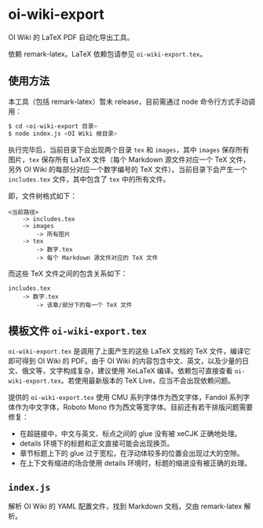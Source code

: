 # oi-wiki-export

OI Wiki 的 LaTeX PDF 自动化导出工具。

依赖 remark-latex。LaTeX 依赖包请参见 `oi-wiki-export.tex`。

## 使用方法

本工具（包括 remark-latex）暂未 release，目前需通过 node 命令行方式手动调用：

```bash
$ cd <oi-wiki-export 目录>
$ node index.js <OI Wiki 根目录>
```

执行完毕后，当前目录下会出现两个目录 `tex` 和 `images`，其中 `images` 保存所有图片，`tex` 保存所有 LaTeX 文件（每个 Markdown 源文件对应一个 TeX 文件，另外 OI Wiki 的每部分对应一个数字编号的 TeX 文件）。当前目录下会产生一个 `includes.tex` 文件，其中包含了 `tex` 中的所有文件。

即，文件树格式如下：

```plain
<当前路径>
	-> includes.tex
	-> images
		-> 所有图片
	-> tex
		-> 数字.tex
		-> 每个 Markdown 源文件对应的 TeX 文件
```

而这些 TeX 文件之间的包含关系如下：

```plain
includes.tex
	-> 数字.tex
		-> 该章/部分下的每一个 TeX 文件
```

## 模板文件 `oi-wiki-export.tex`

`oi-wiki-export.tex` 是调用了上面产生的这些 LaTeX 文档的 TeX 文件，编译它即可得到 OI Wiki 的 PDF。由于 OI Wiki 的内容包含中文、英文，以及少量的日文、俄文等，文字构成复杂，建议使用 XeLaTeX 编译。依赖包可直接查看 `oi-wiki-export.tex`。若使用最新版本的 TeX Live，应当不会出现依赖问题。

提供的 `oi-wiki-export.tex` 使用 CMU 系列字体作为西文字体，Fandol 系列字体作为中文字体，Roboto Mono 作为西文等宽字体。目前还有若干排版问题需要修复：

- 在超链接中，中文与英文、标点之间的 glue 没有被 xeCJK 正确地处理。
- details 环境下的标题和正文直接可能会出现换页。
- 章节标题上下的 glue 过于宽松，在浮动体较多的位置会出现过大的空隙。
- 在上下文有缩进的场合使用 details 环境时，标题的缩进没有被正确的处理。

## `index.js`

解析 OI Wiki 的 YAML 配置文件，找到 Markdown 文档，交由 remark-latex 解析。
